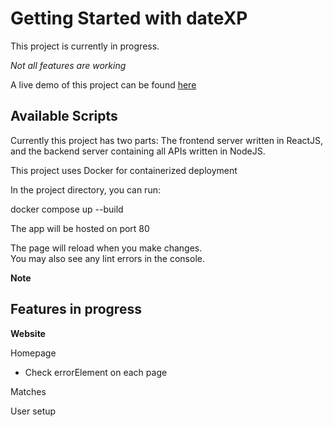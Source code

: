 # Getting Started with dateXP
This project is currently in progress.

*Not all features are working*

A live demo of this project can be found [here]([https://www.date-xp.com/])


## Available Scripts

Currently this project has two parts:
The frontend server written in ReactJS, and the backend server containing all APIs written in NodeJS. 

This project uses Docker for containerized deployment

In the project directory, you can run:

docker compose up --build

The app will be hosted on port 80

The page will reload when you make changes.\
You may also see any lint errors in the console.


**Note**

## Features in progress

**Website**

Homepage
- Check errorElement on each page

Matches

User setup





